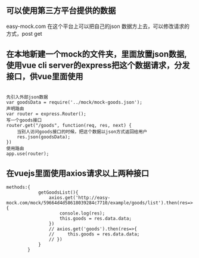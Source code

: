 ## 可以使用第三方平台提供的数据
easy-mock.com
在这个平台上可以把自己的json 数据方上去，可以修改请求的方式，post get

## 在本地新建一个mock的文件夹，里面放置json数据,使用vue cli server的express把这个数据请求，分发接口，供vue里面使用
```

先引入外部json数据
var goodsData = require('../mock/mock-goods.json');
声明路由
var router = express.Router();
写一个goods接口
router.get("/goods", function(req, res, next) {
    当别人访问goods接口的时候，把这个数据以json方式返回给用户
    res.json(goodsData);
})
使用路由
app.use(router);

```


## 在vuejs里面使用axios请求以上两种接口
```
methods:{
            getGoodsList(){
                axios.get('http://easy-mock.com/mock/59664d4d58618039284c7710/example/goods/list').then(res=>{
                    console.log(res);
                    this.goods = res.data.data;
                })
                // axios.get('goods').then(res=>{
                //     this.goods = res.data.data;
                // })
            }
        }
```